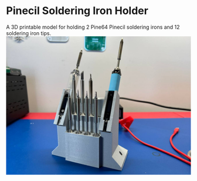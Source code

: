 # Pinecil Soldering Iron Holder
 A 3D printable model for holding 2 Pine64 Pinecil soldering irons and 12 soldering iron tips.
![alt text](Pinecil_Holder.png)
